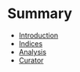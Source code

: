 # Summary

- [Introduction](./01_introduction.md)
- [Indices](./02_indidces.md)
- [Analysis](./analysis/README.md)
- [Curator](./curator/README.md)